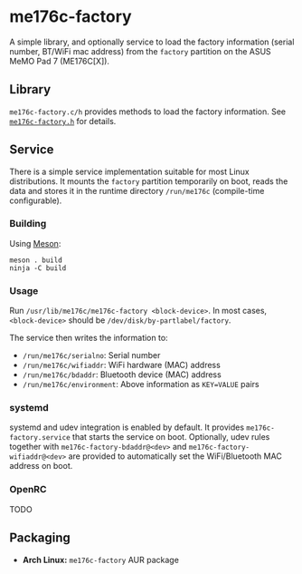 <!-- SPDX-License-Identifier: CC-BY-SA-4.0 OR GFDL-1.3-or-later -->

# me176c-factory
A simple library, and optionally service to load the factory information
(serial number, BT/WiFi mac address) from the `factory` partition on the
ASUS MeMO Pad 7 (ME176C[X]).

## Library
`me176c-factory.c/h` provides methods to load the factory information.
See [`me176c-factory.h`](me176c-factory.h) for details.

## Service
There is a simple service implementation suitable for most Linux distributions.
It mounts the `factory` partition temporarily on boot, reads the data and stores
it in the runtime directory `/run/me176c` (compile-time configurable).

### Building
Using [Meson]:

```
meson . build
ninja -C build
```

### Usage
Run `/usr/lib/me176c/me176c-factory <block-device>`. In most cases,
`<block-device>` should be `/dev/disk/by-partlabel/factory`.

The service then writes the information to:
  - `/run/me176c/serialno`: Serial number
  - `/run/me176c/wifiaddr`: WiFi hardware (MAC) address
  - `/run/me176c/bdaddr`: Bluetooth device (MAC) address
  - `/run/me176c/environment`: Above information as `KEY=VALUE` pairs

### systemd
systemd and udev integration is enabled by default. It provides `me176c-factory.service`
that starts the service on boot. Optionally, udev rules together with
`me176c-factory-bdaddr@<dev>` and `me176c-factory-wifiaddr@<dev>` are provided
to automatically set the WiFi/Bluetooth MAC address on boot.

### OpenRC
TODO

## Packaging
- **Arch Linux:** `me176c-factory` AUR package

[Meson]: http://mesonbuild.com
